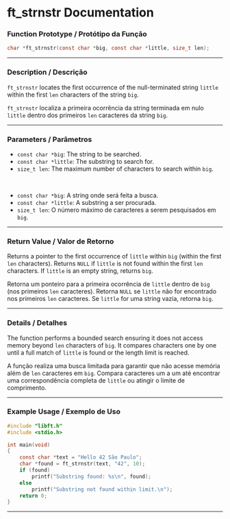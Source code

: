 # ft\_strnstr Documentation

### Function Prototype / Protótipo da Função

```c
char *ft_strnstr(const char *big, const char *little, size_t len);
```

---

### Description / Descrição

`ft_strnstr` locates the first occurrence of the null-terminated string `little` within the first `len` characters of the string `big`.

`ft_strnstr` localiza a primeira ocorrência da string terminada em nulo `little` dentro dos primeiros `len` caracteres da string `big`.

---

### Parameters / Parâmetros

* `const char *big`: The string to be searched.
* `const char *little`: The substring to search for.
* `size_t len`: The maximum number of characters to search within `big`.

 

* `const char *big`: A string onde será feita a busca.
* `const char *little`: A substring a ser procurada.
* `size_t len`: O número máximo de caracteres a serem pesquisados em `big`.

---

### Return Value / Valor de Retorno

Returns a pointer to the first occurrence of `little` within `big` (within the first `len` characters).
Returns `NULL` if `little` is not found within the first `len` characters. If `little` is an empty string, returns `big`.


Retorna um ponteiro para a primeira ocorrência de `little` dentro de `big` (nos primeiros `len` caracteres).
Retorna `NULL` se `little` não for encontrado nos primeiros `len` caracteres. Se `little` for uma string vazia, retorna `big`.

---

### Details / Detalhes

The function performs a bounded search ensuring it does not access memory beyond `len` characters of `big`.
It compares characters one by one until a full match of `little` is found or the length limit is reached.

A função realiza uma busca limitada para garantir que não acesse memória além de `len` caracteres em `big`.
Compara caracteres um a um até encontrar uma correspondência completa de `little` ou atingir o limite de comprimento.

---

### Example Usage / Exemplo de Uso

```c
#include "libft.h"
#include <stdio.h>

int main(void)
{
    const char *text = "Hello 42 São Paulo";
    char *found = ft_strnstr(text, "42", 10);
    if (found)
        printf("Substring found: %s\n", found);
    else
        printf("Substring not found within limit.\n");
    return 0;
}
```

---
